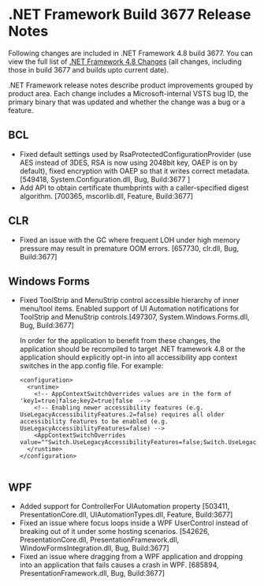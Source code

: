 # .NET Framework Build 3677 Release Notes
Following changes are included in .NET Framework 4.8 build 3677. You can view the full list of [.NET Framework 4.8 Changes](/release-notes/NET48/dotnet-48-changes.md) (all changes, including those in build 3677 and builds upto current date).

.NET Framework release notes describe product improvements grouped by product area. Each change includes a Microsoft-internal VSTS bug ID, the primary binary that was updated and whether the change was a bug or a feature.

## BCL

* Fixed default settings used by RsaProtectedConfigurationProvider (use AES instead of 3DES, RSA is now using 2048bit key, OAEP is on by default), fixed encryption with OAEP so that it writes correct metadata. [549418, System.Configuration.dll, Bug, Build:3677 ]
* Add API to obtain certificate thumbprints with a caller-specified digest algorithm. [700365, mscorlib.dll, Feature, Build:3677]


## CLR
* Fixed an issue with the GC where frequent LOH under high memory pressure may result in premature OOM errors. [657730, clr.dll, Bug, Build:3677]


## Windows Forms
* Fixed ToolStrip and MenuStrip control accessible hierarchy of inner menu/tool items. Enabled support of UI Automation notifications for ToolStrip and MenuStrip controls.[497307, System.Windows.Forms.dll, Bug, Build:3677]

  In order for the application to benefit from these changes, the application should be recompiled to target .NET framework 4.8 or the application should explicitly opt-in into all accessibility app context switches in the app.config file. For example:
  ```<?xml version=""1.0"" encoding=""utf-8""?>
  <configuration>
    <runtime>
      <!-- AppContextSwitchOverrides values are in the form of 'key1=true|false;key2=true|false  -->
      <!-- Enabling newer accessibility features (e.g. UseLegacyAccessibilityFeatures.2=false) requires all older accessibility features to be enabled (e.g. UseLegacyAccessibilityFeatures=false) -->
      <AppContextSwitchOverrides value=""Switch.UseLegacyAccessibilityFeatures=false;Switch.UseLegacyAccessibilityFeatures.2=false;Switch.UseLegacyAccessibilityFeatures.3=false""/>
    </runtime>
  </configuration>


## WPF

* Added support for ControllerFor UIAutomation property [503411, PresentationCore.dll, UIAutomationTypes.dll, Feature, Build:3677]
* Fixed an issue where focus loops inside a WPF UserControl instead of breaking out of it under some hosting scenarios. [542626, PresentationCore.dll, PresentationFramework.dll, WindowFormsIntegration.dll, Bug, Build:3677]
* Fixed an issue where dragging from a WPF application and dropping into an application that fails causes a crash in WPF. [685894, PresentationFramework.dll, Bug, Build:3677]

